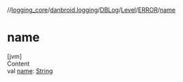 //[logging_core](../../../../../index.md)/[danbroid.logging](../../../index.md)/[DBLog](../../index.md)/[Level](../index.md)/[ERROR](index.md)/[name](name.md)



# name  
[jvm]  
Content  
val [name](name.md): [String](https://kotlinlang.org/api/latest/jvm/stdlib/kotlin/-string/index.html)  



